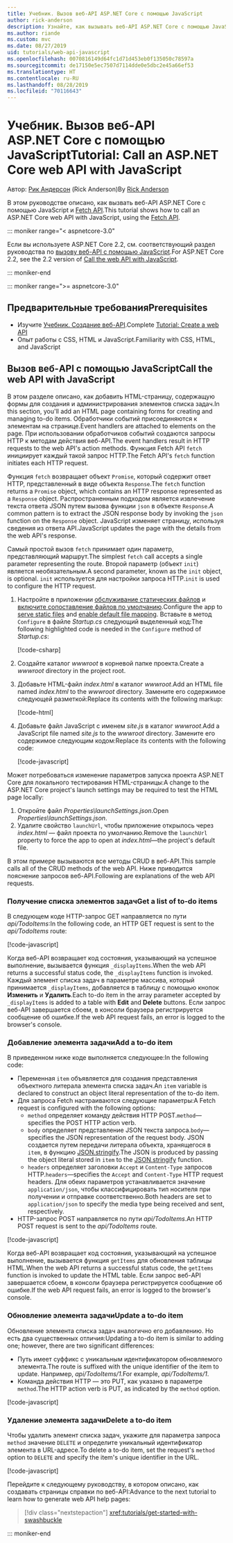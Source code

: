 ```yaml
---
title: Учебник. Вызов веб-API ASP.NET Core с помощью JavaScript
author: rick-anderson
description: Узнайте, как вызывать веб-API ASP.NET Core с помощью JavaScript.
ms.author: riande
ms.custom: mvc
ms.date: 08/27/2019
uid: tutorials/web-api-javascript
ms.openlocfilehash: 0070816149d64fc1d71d453eb0f135050c78597a
ms.sourcegitcommit: de17150e5ec7507d7114dde0e5dbc2e45a66ef53
ms.translationtype: HT
ms.contentlocale: ru-RU
ms.lasthandoff: 08/28/2019
ms.locfileid: "70116643"
---
```

# <a name="tutorial-call-an-aspnet-core-web-api-with-javascript"></a><span data-ttu-id="21d94-103">Учебник. Вызов веб-API ASP.NET Core с помощью JavaScript</span><span class="sxs-lookup"><span data-stu-id="21d94-103">Tutorial: Call an ASP.NET Core web API with JavaScript</span></span>

<span data-ttu-id="21d94-104">Автор: [Рик Андерсон](https://twitter.com/RickAndMSFT) (Rick Anderson)</span><span class="sxs-lookup"><span data-stu-id="21d94-104">By [Rick Anderson](https://twitter.com/RickAndMSFT)</span></span>

<span data-ttu-id="21d94-105">В этом руководстве описано, как вызвать веб-API ASP.NET Core с помощью JavaScript и [Fetch API](https://developer.mozilla.org/docs/Web/API/Fetch_API).</span><span class="sxs-lookup"><span data-stu-id="21d94-105">This tutorial shows how to call an ASP.NET Core web API with JavaScript, using the [Fetch API](https://developer.mozilla.org/docs/Web/API/Fetch_API).</span></span>

::: moniker range="< aspnetcore-3.0"

<span data-ttu-id="21d94-106">Если вы используете ASP.NET Core 2.2, см. соответствующий раздел руководства по [вызову веб-API с помощью JavaScript](xref:tutorials/first-web-api#call-the-web-api-with-javascript).</span><span class="sxs-lookup"><span data-stu-id="21d94-106">For ASP.NET Core 2.2, see the 2.2 version of [Call the web API with JavaScript](xref:tutorials/first-web-api#call-the-web-api-with-javascript).</span></span>

::: moniker-end

::: moniker range=">= aspnetcore-3.0"

## <a name="prerequisites"></a><span data-ttu-id="21d94-107">Предварительные требования</span><span class="sxs-lookup"><span data-stu-id="21d94-107">Prerequisites</span></span>

* <span data-ttu-id="21d94-108">Изучите [Учебник. Создание веб-API](xref:tutorials/first-web-api).</span><span class="sxs-lookup"><span data-stu-id="21d94-108">Complete [Tutorial: Create a web API](xref:tutorials/first-web-api)</span></span>
* <span data-ttu-id="21d94-109">Опыт работы с CSS, HTML и JavaScript.</span><span class="sxs-lookup"><span data-stu-id="21d94-109">Familiarity with CSS, HTML, and JavaScript</span></span>

## <a name="call-the-web-api-with-javascript"></a><span data-ttu-id="21d94-110">Вызов веб-API с помощью JavaScript</span><span class="sxs-lookup"><span data-stu-id="21d94-110">Call the web API with JavaScript</span></span>

<span data-ttu-id="21d94-111">В этом разделе описано, как добавить HTML-страницу, содержащую формы для создания и администрирования элементов списка задач.</span><span class="sxs-lookup"><span data-stu-id="21d94-111">In this section, you'll add an HTML page containing forms for creating and managing to-do items.</span></span> <span data-ttu-id="21d94-112">Обработчики событий присоединяются к элементам на странице.</span><span class="sxs-lookup"><span data-stu-id="21d94-112">Event handlers are attached to elements on the page.</span></span> <span data-ttu-id="21d94-113">При использовании обработчиков событий создаются запросы HTTP к методам действия веб-API.</span><span class="sxs-lookup"><span data-stu-id="21d94-113">The event handlers result in HTTP requests to the web API's action methods.</span></span> <span data-ttu-id="21d94-114">Функция Fetch API `fetch` инициирует каждый такой запрос HTTP.</span><span class="sxs-lookup"><span data-stu-id="21d94-114">The Fetch API's `fetch` function initiates each HTTP request.</span></span>

<span data-ttu-id="21d94-115">Функция `fetch` возвращает объект `Promise`, который содержит ответ HTTP, представленный в виде объекта `Response`.</span><span class="sxs-lookup"><span data-stu-id="21d94-115">The `fetch` function returns a `Promise` object, which contains an HTTP response represented as a `Response` object.</span></span> <span data-ttu-id="21d94-116">Распространенным подходом является извлечение текста ответа JSON путем вызова функции `json` в объекте `Response`.</span><span class="sxs-lookup"><span data-stu-id="21d94-116">A common pattern is to extract the JSON response body by invoking the `json` function on the `Response` object.</span></span> <span data-ttu-id="21d94-117">JavaScript изменяет страницу, используя сведения из ответа API.</span><span class="sxs-lookup"><span data-stu-id="21d94-117">JavaScript updates the page with the details from the web API's response.</span></span>

<span data-ttu-id="21d94-118">Самый простой вызов `fetch` принимает один параметр, представляющий маршрут.</span><span class="sxs-lookup"><span data-stu-id="21d94-118">The simplest `fetch` call accepts a single parameter representing the route.</span></span> <span data-ttu-id="21d94-119">Второй параметр (объект `init`) является необязательным.</span><span class="sxs-lookup"><span data-stu-id="21d94-119">A second parameter, known as the `init` object, is optional.</span></span> <span data-ttu-id="21d94-120">`init` используется для настройки запроса HTTP.</span><span class="sxs-lookup"><span data-stu-id="21d94-120">`init` is used to configure the HTTP request.</span></span>

1. <span data-ttu-id="21d94-121">Настройте в приложении [обслуживание статических файлов](/dotnet/api/microsoft.aspnetcore.builder.staticfileextensions.usestaticfiles#Microsoft_AspNetCore_Builder_StaticFileExtensions_UseStaticFiles_Microsoft_AspNetCore_Builder_IApplicationBuilder_) и [включите сопоставление файлов по умолчанию](/dotnet/api/microsoft.aspnetcore.builder.defaultfilesextensions.usedefaultfiles#Microsoft_AspNetCore_Builder_DefaultFilesExtensions_UseDefaultFiles_Microsoft_AspNetCore_Builder_IApplicationBuilder_).</span><span class="sxs-lookup"><span data-stu-id="21d94-121">Configure the app to [serve static files](/dotnet/api/microsoft.aspnetcore.builder.staticfileextensions.usestaticfiles#Microsoft_AspNetCore_Builder_StaticFileExtensions_UseStaticFiles_Microsoft_AspNetCore_Builder_IApplicationBuilder_) and [enable default file mapping](/dotnet/api/microsoft.aspnetcore.builder.defaultfilesextensions.usedefaultfiles#Microsoft_AspNetCore_Builder_DefaultFilesExtensions_UseDefaultFiles_Microsoft_AspNetCore_Builder_IApplicationBuilder_).</span></span> <span data-ttu-id="21d94-122">Вставьте в метод `Configure` в файле *Startup.cs* следующий выделенный код:</span><span class="sxs-lookup"><span data-stu-id="21d94-122">The following highlighted code is needed in the `Configure` method of *Startup.cs*:</span></span>

    [!code-csharp[](first-web-api/samples/3.0/TodoApi/StartupJavaScript.cs?highlight=8-9&name=snippet_configure)]

1. <span data-ttu-id="21d94-123">Создайте каталог *wwwroot* в корневой папке проекта.</span><span class="sxs-lookup"><span data-stu-id="21d94-123">Create a *wwwroot* directory in the project root.</span></span>

1. <span data-ttu-id="21d94-124">Добавьте HTML-файл *index.html* в каталог *wwwroot*.</span><span class="sxs-lookup"><span data-stu-id="21d94-124">Add an HTML file named *index.html* to the *wwwroot* directory.</span></span> <span data-ttu-id="21d94-125">Замените его содержимое следующей разметкой:</span><span class="sxs-lookup"><span data-stu-id="21d94-125">Replace its contents with the following markup:</span></span>

    [!code-html[](first-web-api/samples/3.0/TodoApi/wwwroot/index.html)]

1. <span data-ttu-id="21d94-126">Добавьте файл JavaScript с именем *site.js* в каталог *wwwroot*.</span><span class="sxs-lookup"><span data-stu-id="21d94-126">Add a JavaScript file named *site.js* to the *wwwroot* directory.</span></span> <span data-ttu-id="21d94-127">Замените его содержимое следующим кодом:</span><span class="sxs-lookup"><span data-stu-id="21d94-127">Replace its contents with the following code:</span></span>

    [!code-javascript[](first-web-api/samples/3.0/TodoApi/wwwroot/js/site.js?name=snippet_SiteJs)]

<span data-ttu-id="21d94-128">Может потребоваться изменение параметров запуска проекта ASP.NET Core для локального тестирования HTML-страницы:</span><span class="sxs-lookup"><span data-stu-id="21d94-128">A change to the ASP.NET Core project's launch settings may be required to test the HTML page locally:</span></span>

1. <span data-ttu-id="21d94-129">Откройте файл *Properties\launchSettings.json*.</span><span class="sxs-lookup"><span data-stu-id="21d94-129">Open *Properties\launchSettings.json*.</span></span>
1. <span data-ttu-id="21d94-130">Удалите свойство `launchUrl`, чтобы приложение открылось через *index.html* &mdash; файл проекта по умолчанию.</span><span class="sxs-lookup"><span data-stu-id="21d94-130">Remove the `launchUrl` property to force the app to open at *index.html*&mdash;the project's default file.</span></span>

<span data-ttu-id="21d94-131">В этом примере вызываются все методы CRUD в веб-API.</span><span class="sxs-lookup"><span data-stu-id="21d94-131">This sample calls all of the CRUD methods of the web API.</span></span> <span data-ttu-id="21d94-132">Ниже приводится пояснение запросов веб-API.</span><span class="sxs-lookup"><span data-stu-id="21d94-132">Following are explanations of the web API requests.</span></span>

### <a name="get-a-list-of-to-do-items"></a><span data-ttu-id="21d94-133">Получение списка элементов задач</span><span class="sxs-lookup"><span data-stu-id="21d94-133">Get a list of to-do items</span></span>

<span data-ttu-id="21d94-134">В следующем коде HTTP-запрос GET направляется по пути *api/TodoItems*:</span><span class="sxs-lookup"><span data-stu-id="21d94-134">In the following code, an HTTP GET request is sent to the *api/TodoItems* route:</span></span>

[!code-javascript[](first-web-api/samples/3.0/TodoApi/wwwroot/js/site.js?name=snippet_GetItems)]

<span data-ttu-id="21d94-135">Когда веб-API возвращает код состояния, указывающий на успешное выполнение, вызывается функция `_displayItems`.</span><span class="sxs-lookup"><span data-stu-id="21d94-135">When the web API returns a successful status code, the `_displayItems` function is invoked.</span></span> <span data-ttu-id="21d94-136">Каждый элемент списка задач в параметре массива, который принимается `_displayItems`, добавляется в таблицу с помощью кнопок **Изменить** и **Удалить**.</span><span class="sxs-lookup"><span data-stu-id="21d94-136">Each to-do item in the array parameter accepted by `_displayItems` is added to a table with **Edit** and **Delete** buttons.</span></span> <span data-ttu-id="21d94-137">Если запрос веб-API завершается сбоем, в консоли браузера регистрируется сообщение об ошибке.</span><span class="sxs-lookup"><span data-stu-id="21d94-137">If the web API request fails, an error is logged to the browser's console.</span></span>

### <a name="add-a-to-do-item"></a><span data-ttu-id="21d94-138">Добавление элемента задачи</span><span class="sxs-lookup"><span data-stu-id="21d94-138">Add a to-do item</span></span>

<span data-ttu-id="21d94-139">В приведенном ниже коде выполняется следующее:</span><span class="sxs-lookup"><span data-stu-id="21d94-139">In the following code:</span></span>

* <span data-ttu-id="21d94-140">Переменная `item` объявляется для создания представления объектного литерала элемента списка задач.</span><span class="sxs-lookup"><span data-stu-id="21d94-140">An `item` variable is declared to construct an object literal representation of the to-do item.</span></span>
* <span data-ttu-id="21d94-141">Для запроса Fetch настраиваются следующие параметры:</span><span class="sxs-lookup"><span data-stu-id="21d94-141">A Fetch request is configured with the following options:</span></span>
    * <span data-ttu-id="21d94-142">`method` определяет команду действия HTTP POST.</span><span class="sxs-lookup"><span data-stu-id="21d94-142">`method`&mdash;specifies the POST HTTP action verb.</span></span>
    * <span data-ttu-id="21d94-143">`body` определяет представление JSON текста запроса.</span><span class="sxs-lookup"><span data-stu-id="21d94-143">`body`&mdash;specifies the JSON representation of the request body.</span></span> <span data-ttu-id="21d94-144">JSON создается путем передачи литерала объекта, хранящегося в `item`, в функцию [JSON.stringify](https://developer.mozilla.org/docs/Web/JavaScript/Reference/Global_Objects/JSON/stringify).</span><span class="sxs-lookup"><span data-stu-id="21d94-144">The JSON is produced by passing the object literal stored in `item` to the [JSON.stringify](https://developer.mozilla.org/docs/Web/JavaScript/Reference/Global_Objects/JSON/stringify) function.</span></span>
    * <span data-ttu-id="21d94-145">`headers` определяет заголовки `Accept` и `Content-Type` запросов HTTP.</span><span class="sxs-lookup"><span data-stu-id="21d94-145">`headers`&mdash;specifies the `Accept` and `Content-Type` HTTP request headers.</span></span> <span data-ttu-id="21d94-146">Для обеих параметров устанавливается значение `application/json`, чтобы классифицировать тип носителя при получении и отправке соответственно.</span><span class="sxs-lookup"><span data-stu-id="21d94-146">Both headers are set to `application/json` to specify the media type being received and sent, respectively.</span></span>
* <span data-ttu-id="21d94-147">HTTP-запрос POST направляется по пути *api/TodoItems*.</span><span class="sxs-lookup"><span data-stu-id="21d94-147">An HTTP POST request is sent to the *api/TodoItems* route.</span></span>

[!code-javascript[](first-web-api/samples/3.0/TodoApi/wwwroot/js/site.js?name=snippet_AddItem)]

<span data-ttu-id="21d94-148">Когда веб-API возвращает код состояния, указывающий на успешное выполнение, вызывается функция `getItems` для обновления таблицы HTML.</span><span class="sxs-lookup"><span data-stu-id="21d94-148">When the web API returns a successful status code, the `getItems` function is invoked to update the HTML table.</span></span> <span data-ttu-id="21d94-149">Если запрос веб-API завершается сбоем, в консоли браузера регистрируется сообщение об ошибке.</span><span class="sxs-lookup"><span data-stu-id="21d94-149">If the web API request fails, an error is logged to the browser's console.</span></span>

### <a name="update-a-to-do-item"></a><span data-ttu-id="21d94-150">Обновление элемента задачи</span><span class="sxs-lookup"><span data-stu-id="21d94-150">Update a to-do item</span></span>

<span data-ttu-id="21d94-151">Обновление элемента списка задач аналогично его добавлению. Но есть два существенных отличия:</span><span class="sxs-lookup"><span data-stu-id="21d94-151">Updating a to-do item is similar to adding one; however, there are two significant differences:</span></span>

* <span data-ttu-id="21d94-152">Путь имеет суффикс с уникальным идентификатором обновляемого элемента.</span><span class="sxs-lookup"><span data-stu-id="21d94-152">The route is suffixed with the unique identifier of the item to update.</span></span> <span data-ttu-id="21d94-153">Например, *api/TodoItems/1*.</span><span class="sxs-lookup"><span data-stu-id="21d94-153">For example, *api/TodoItems/1*.</span></span>
* <span data-ttu-id="21d94-154">Команда действия HTTP — это PUT, как указано в параметре `method`.</span><span class="sxs-lookup"><span data-stu-id="21d94-154">The HTTP action verb is PUT, as indicated by the `method` option.</span></span>

[!code-javascript[](first-web-api/samples/3.0/TodoApi/wwwroot/js/site.js?name=snippet_UpdateItem)]

### <a name="delete-a-to-do-item"></a><span data-ttu-id="21d94-155">Удаление элемента задачи</span><span class="sxs-lookup"><span data-stu-id="21d94-155">Delete a to-do item</span></span>

<span data-ttu-id="21d94-156">Чтобы удалить элемент списка задач, укажите для параметра запроса `method` значение `DELETE` и определите уникальный идентификатор элемента в URL-адресе.</span><span class="sxs-lookup"><span data-stu-id="21d94-156">To delete a to-do item, set the request's `method` option to `DELETE` and specify the item's unique identifier in the URL.</span></span>

[!code-javascript[](first-web-api/samples/3.0/TodoApi/wwwroot/js/site.js?name=snippet_DeleteItem)]

<span data-ttu-id="21d94-157">Перейдите к следующему руководству, в котором описано, как создавать страницы справки по веб-API:</span><span class="sxs-lookup"><span data-stu-id="21d94-157">Advance to the next tutorial to learn how to generate web API help pages:</span></span>

> [!div class="nextstepaction"]
> <xref:tutorials/get-started-with-swashbuckle>

::: moniker-end
